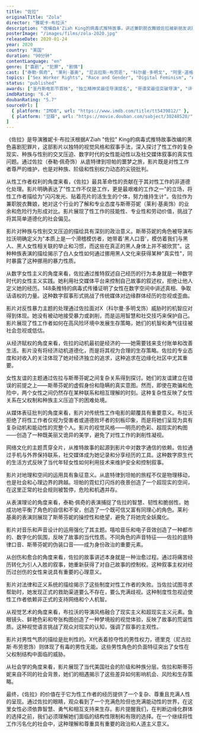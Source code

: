 ```yaml
---
title: "佐拉"
originalTitle: "Zola"
director: "雅妮卡·布拉沃"
description: "改编自A'Ziah King的病毒式推特故事，讲述兼职脱衣舞娘佐拉被新朋友说服前往坦帕赚钱跳舞，却陷入性工作陷阱的经历。这部黑色喜剧通过佐拉的视角探讨性工作的复杂现实、种族动态、女性能动性以及社交媒体时代的叙事真相。"
posterImage: "/images/films/zola-2020.jpg"
releaseDate: 2020-01-24
year: 2020
country: "美国"
duration: "90分钟"
contentLanguage: "en"
genre: ["喜剧", "犯罪", "剧情"]
cast: ["泰勒·佩奇", "莱利·基奥", "尼古拉斯·布劳恩", "科尔曼·多明戈", "阿里·道格拉斯"]
topics: ["Sex Worker Rights", "Race and Gender", "Digital Feminism", "Anti-Sexual Violence", "Economic Empowerment", "Female Friendship", "Media Representation Critique", "Internet Culture"]
status: "published"
awards: ["圣丹斯电影节首映", "独立精神奖最佳导演提名", "哥谭奖最佳突破导演", "评论家选择奖最佳喜剧片提名"]
imdbRating: "6.4"
doubanRating: "5.7"
sourceUrl: [
  { platform: "IMDB", url: "https://www.imdb.com/title/tt5439812/" },
  { platform: "豆瓣", url: "https://movie.douban.com/subject/30248520/" }
]
---
```


《佐拉》是导演雅妮卡·布拉沃根据A'Ziah "佐拉" King的病毒式推特故事改编的黑色喜剧犯罪片，这部影片以独特的视觉风格和叙事手法，深入探讨了性工作的复杂现实、种族与性别的交叉压迫、数字时代的女性能动性以及社交媒体叙事的真实性问题。通过佐拉（泰勒·佩奇饰）从底特律到坦帕的噩梦之旅，影片既是对性工作者尊严的维护，也是对种族、阶级和性别权力动态的尖锐批判。

从性工作者权利的角度来看，《佐拉》最具革命性的贡献在于其对性工作的非道德化处理。影片明确表达了"性工作不仅是工作，更是最艰难的工作之一"的立场，将性工作者描绘为"闪闪发光、贴着亮片的活生生的个体，努力维持生计"。佐拉作为兼职脱衣舞娘，她对这个行业的了解和专业态度与斯蒂芬妮（莱利·基奥饰）的业余和危险行为形成对比。影片展现了性工作的技能性、专业性和劳动价值，挑战了将其简单道德化的社会偏见。

影片对种族与性别交叉压迫的描绘具有深刻的政治意义。斯蒂芬妮的角色被导演布拉沃明确定义为"本质上是一个滑稽模仿者，她带着'黑人口音'，模仿着我们与黑人、黑人女性相关联的举止和习惯，而这些在真正的黑人身体上并不被欣赏"。这种种族表演的描绘揭示了白人女性如何通过挪用黑人文化来获得某种"真实性"，同时暴露了这种挪用的暴力性质。

从数字女性主义的角度来看，佐拉通过推特叙述自己经历的行为本身就是一种数字时代的女性主义实践。她利用社交媒体平台来控制自己故事的叙述权，拒绝让他人定义她的经历。148条推特的病毒式传播证明了女性在数字空间中讲述真相、争取话语权的力量。这种数字叙事形式挑战了传统媒体对边缘群体经历的忽视或歪曲。

影片对反性暴力主题的处理通过佐拉面对X（科尔曼·多明戈饰）威胁时的机智应对得到体现。她没有被动地接受暴力或剥削，而是运用智慧和社交技巧来保护自己。影片展现了性工作者如何在高风险环境中发展生存策略，她们的机智和勇气往往被社会忽视或低估。

从经济赋权的角度来看，佐拉的动机最初是经济的——她需要钱来支付账单和改善生活。影片没有将经济动机道德化，而是将其视为合理的生存策略。佐拉的专业态度和对收入的关注体现了她对经济独立的追求，这种追求在边缘化社区中尤其重要。

女性友谊的主题通过佐拉与斯蒂芬妮之间复杂关系得到探讨。她们的友谊建立在错误的前提之上——斯蒂芬妮的虚假身份和隐瞒的真实意图。然而，即使在欺骗和危险中，两个女性之间仍然存在某种联系和相互理解的时刻。这种复杂性反映了女性关系在父权制和种族主义压迫下的困难处境。

从媒体表征批判的角度来看，影片对传统性工作电影的颠覆具有重要意义。布拉沃拒绝了将性工作者仅视为受害者或道德败坏者的刻板印象，而是将她们呈现为具有复杂动机和能动性的完整个人。影片的视觉风格——明亮的色彩、超现实的构图——创造了一种既美丽又诡异的美学，避免了对性工作的剥削性凝视。

网络文化的主题贯穿全片，从推特故事的起源到影片中对数字通信的依赖。佐拉通过手机与外界保持联系，社交媒体成为她记录和分享经历的工具。这种数字原生代的生活方式反映了当代年轻女性如何利用技术来维护安全和控制叙事。

影片对地理和空间的运用具有象征意义。从底特律到坦帕的旅程不仅是物理移动，也是社会和心理边界的跨越。坦帕的霓虹灯闪烁的夜景创造了一个超现实的空间，在这里正常的社会规则被暂停，危险和机遇并存。

从表演理论的角度来看，泰勒·佩奇的表演捕捉了佐拉的智慧、韧性和脆弱性。她成功地平衡了角色的自信和不安，创造了一个既可信又富有同理心的角色。莱利·基奥的表演则展现了斯蒂芬妮的操控性和绝望，避免了将她完全妖魔化。

影片对音乐和声音设计的运用强化了其主题。嘻哈音乐和电子音效创造了一种都市的、数字化的氛围，反映了故事的当代性质。不同角色的声音特征——佐拉的底特律口音、斯蒂芬妮的伪装口音——成为身份政治的重要元素。

从创伤和愈合的角度来看，佐拉的故事讲述本身就是一种治愈过程。通过将痛苦经历转化为引人入胜的叙事，她重新获得了对自己故事的控制权。这种叙事主权对经历过创伤的女性来说具有重要的心理意义。

影片对法律和正义系统的描绘揭示了这些制度对性工作者的失败。当佐拉试图寻求帮助时，她发现正式的救助渠道要么不存在，要么充满歧视。这种制度性忽视迫使性工作者依赖非正式的支持网络和个人机智。

从视觉艺术的角度来看，布拉沃的导演风格融合了现实主义和超现实主义元素。鱼眼镜头、鲜艳色彩和夸张构图创造了一种梦境般的视觉体验，反映了故事的荒诞性质。这种视觉语言挑战了观众对现实的认知，强调了叙事的主观性。

影片对男性气质的描绘是批判性的。X代表着掠夺性的男性权力，德里克（尼古拉斯·布劳恩饰）则体现了有毒的男性无能。这些男性角色的负面特征突出了女性在父权制结构中面临的威胁。

从社会学的角度来看，影片展现了当代美国社会的阶级和种族分层。佐拉和斯蒂芬妮来自不同的社会背景，她们的相遇揭示了这些差异如何影响机会、风险和生存策略。

最终，《佐拉》的价值在于它为性工作者的经历提供了一个复杂、尊重且充满人性的呈现。通过佐拉的眼睛，观众看到了一个充满危险但也充满能动性的世界，在这里女性必须依靠智慧、勇气和相互支持来生存。影片提醒我们，在判断边缘化群体的选择之前，我们必须理解她们面临的结构性限制和有限的选择。在一个继续将性工作污名化的社会中，这种理解和尊重具有重要的政治和人道主义意义。
